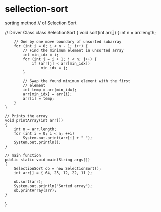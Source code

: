 # sellection-sort
sorting method
// of Selection Sort 

// Driver Class 
class SelectionSort { 
	void sort(int arr[]) 
	{ 
		int n = arr.length; 

		// One by one move boundary of unsorted subarray 
		for (int i = 0; i < n - 1; i++) { 
			// Find the minimum element in unsorted array 
			int min_idx = i; 
			for (int j = i + 1; j < n; j++) { 
				if (arr[j] < arr[min_idx]) 
					min_idx = j; 
			} 

			// Swap the found minimum element with the first 
			// element 
			int temp = arr[min_idx]; 
			arr[min_idx] = arr[i]; 
			arr[i] = temp; 
		} 
	} 

	// Prints the array 
	void printArray(int arr[]) 
	{ 
		int n = arr.length; 
		for (int i = 0; i < n; ++i) 
			System.out.print(arr[i] + " "); 
		System.out.println(); 
	} 

	// main function 
	public static void main(String args[]) 
	{ 
		SelectionSort ob = new SelectionSort(); 
		int arr[] = { 64, 25, 12, 22, 11 }; 

		ob.sort(arr); 
		System.out.println("Sorted array"); 
		ob.printArray(arr); 
	} 
}
